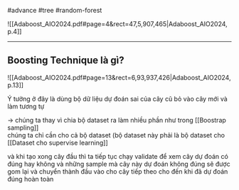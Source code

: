 #advance #tree #random-forest 

![[Adaboost_AIO2024.pdf#page=4&rect=47,5,907,465|Adaboost_AIO2024, p.4]]

---
## Boosting Technique là gì?
![[Adaboost_AIO2024.pdf#page=13&rect=6,93,937,426|Adaboost_AIO2024, p.13]]

Ý tưởng ở đây là dùng bộ dữ liệu dự đoán 
sai của cây cũ bỏ vào cây mới và làm tương 
tự

-> chúng ta thay vì chia bộ dataset ra làm
nhiều phần như trong [[Boostrap sampling]]  
chúng ta chỉ cần cho cả bộ dataset (bộ 
dataset này phải là bộ dataset cho 
[[Dataset cho supervise learning]]

và khi tạo xong cây đầu thì ta tiếp tục 
chạy validate để xem cây dự đoán có đúng 
hay không và những sample mà cây này dự
đoán không đúng sẽ được gom lại và chuyển
thành đầu vào cho cây tiếp theo cho đến 
khi đã dự đoán đúng hoàn toàn